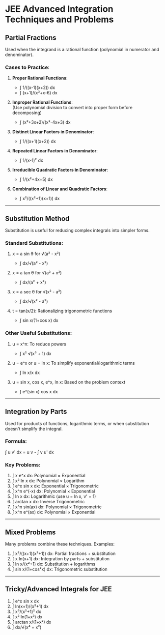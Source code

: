 # JEE Advanced Integration Techniques and Problems

## Partial Fractions
Used when the integrand is a rational function (polynomial in numerator and denominator).  

### Cases to Practice:  
1. **Proper Rational Functions**:  
   - ∫ 1/((x-1)(x+2)) dx  
   - ∫ (x+1)/(x²+x-6) dx

2. **Improper Rational Functions**:  
   (Use polynomial division to convert into proper form before decomposing)  
   - ∫ (x²+3x+2)/(x²-4x+3) dx

3. **Distinct Linear Factors in Denominator**:  
   - ∫ 1/((x+1)(x+2)) dx

4. **Repeated Linear Factors in Denominator**:  
   - ∫ 1/(x-1)² dx

5. **Irreducible Quadratic Factors in Denominator**:  
   - ∫ 1/(x²+4x+5) dx

6. **Combination of Linear and Quadratic Factors**:  
   - ∫ x²/((x²+1)(x+1)) dx

---

## Substitution Method
Substitution is useful for reducing complex integrals into simpler forms.  

### Standard Substitutions:
1. x = a sin θ for √(a² - x²)  
   - ∫ dx/√(a² - x²)  

2. x = a tan θ for √(a² + x²)  
   - ∫ dx/(a² + x²)  

3. x = a sec θ for √(x² - a²)  
   - ∫ dx/√(x² - a²)  

4. t = tan(x/2): Rationalizing trigonometric functions  
   - ∫ sin x/(1+cos x) dx

### Other Useful Substitutions:  
1. u = x^n: To reduce powers  
   - ∫ x² √(x³ + 1) dx

2. u = e^x or u = ln x: To simplify exponential/logarithmic terms  
   - ∫ ln x/x dx

3. u = sin x, cos x, e^x, ln x: Based on the problem context  
   - ∫ e^(sin x) cos x dx

---

## Integration by Parts
Used for products of functions, logarithmic terms, or when substitution doesn't simplify the integral.  

### Formula:  
∫ u v' dx = u v - ∫ v u' dx  

### Key Problems:  
1. ∫ x e^x dx: Polynomial × Exponential  
2. ∫ x² ln x dx: Polynomial × Logarithm  
3. ∫ e^x sin x dx: Exponential × Trigonometric  
4. ∫ x^n e^(-x) dx: Polynomial × Exponential  
5. ∫ ln x dx: Logarithmic (use u = ln x, v' = 1)  
6. ∫ arctan x dx: Inverse Trigonometric  
7. ∫ x^n sin(ax) dx: Polynomial × Trigonometric  
8. ∫ x^n e^(ax) dx: Polynomial × Exponential  

---

## Mixed Problems  
Many problems combine these techniques. Examples:  
1. ∫ x²/((x+1)(x²+1)) dx: Partial fractions + substitution  
2. ∫ x ln(x+1) dx: Integration by parts + substitution  
3. ∫ ln x/(x²+1) dx: Substitution + logarithms  
4. ∫ sin x/(1+cos²x) dx: Trigonometric substitution  

---

## Tricky/Advanced Integrals for JEE  
1. ∫ e^x sin x dx  
2. ∫ ln(x+1)/(x²+1) dx  
3. ∫ x³/(x²+1)² dx  
4. ∫ x² ln(1+x²) dx  
5. ∫ arctan x/(1+x²) dx  
6. ∫ dx/√(x⁴ + x²)  

